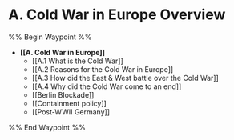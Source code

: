 # A. Cold War in Europe Overview
%% Begin Waypoint %%
- **[[A. Cold War in Europe]]**
	- [[A.1 What is the Cold War]]
	- [[A.2 Reasons for the Cold War in Europe]]
	- [[A.3 How did the East & West battle over the Cold War]]
	- [[A.4 Why did the Cold War come to an end]]
	- [[Berlin Blockade]]
	- [[Containment policy]]
	- [[Post-WWII Germany]]

%% End Waypoint %%
